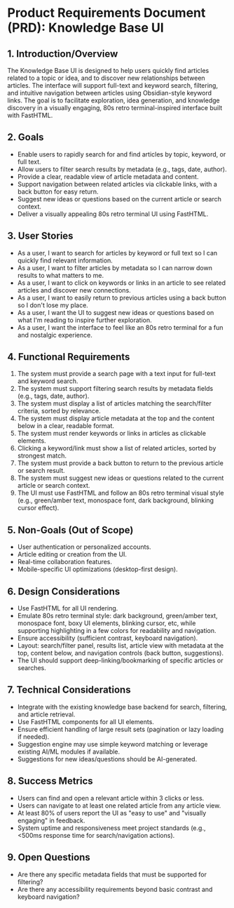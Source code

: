 # Product Requirements Document (PRD): Knowledge Base UI

## 1. Introduction/Overview

The Knowledge Base UI is designed to help users quickly find articles related to a topic or idea, and to discover new relationships between articles. The interface will support full-text and keyword search, filtering, and intuitive navigation between articles using Obsidian-style keyword links. The goal is to facilitate exploration, idea generation, and knowledge discovery in a visually engaging, 80s retro terminal-inspired interface built with FastHTML.

## 2. Goals

- Enable users to rapidly search for and find articles by topic, keyword, or full text.
- Allow users to filter search results by metadata (e.g., tags, date, author).
- Provide a clear, readable view of article metadata and content.
- Support navigation between related articles via clickable links, with a back button for easy return.
- Suggest new ideas or questions based on the current article or search context.
- Deliver a visually appealing 80s retro terminal UI using FastHTML.

## 3. User Stories

- As a user, I want to search for articles by keyword or full text so I can quickly find relevant information.
- As a user, I want to filter articles by metadata so I can narrow down results to what matters to me.
- As a user, I want to click on keywords or links in an article to see related articles and discover new connections.
- As a user, I want to easily return to previous articles using a back button so I don't lose my place.
- As a user, I want the UI to suggest new ideas or questions based on what I'm reading to inspire further exploration.
- As a user, I want the interface to feel like an 80s retro terminal for a fun and nostalgic experience.

## 4. Functional Requirements

1. The system must provide a search page with a text input for full-text and keyword search.
2. The system must support filtering search results by metadata fields (e.g., tags, date, author).
3. The system must display a list of articles matching the search/filter criteria, sorted by relevance.
4. The system must display article metadata at the top and the content below in a clear, readable format.
5. The system must render keywords or links in articles as clickable elements.
6. Clicking a keyword/link must show a list of related articles, sorted by strongest match.
7. The system must provide a back button to return to the previous article or search result.
8. The system must suggest new ideas or questions related to the current article or search context.
9. The UI must use FastHTML and follow an 80s retro terminal visual style (e.g., green/amber text, monospace font, dark background, blinking cursor effect).

## 5. Non-Goals (Out of Scope)

- User authentication or personalized accounts.
- Article editing or creation from the UI.
- Real-time collaboration features.
- Mobile-specific UI optimizations (desktop-first design).

## 6. Design Considerations

- Use FastHTML for all UI rendering.
- Emulate 80s retro terminal style: dark background, green/amber text, monospace font, boxy UI elements, blinking cursor, etc, while supporting highlighting in a few colors for readability and navigation.
- Ensure accessibility (sufficient contrast, keyboard navigation).
- Layout: search/filter panel, results list, article view with metadata at the top, content below, and navigation controls (back button, suggestions).
- The UI should support deep-linking/bookmarking of specific articles or searches.

## 7. Technical Considerations

- Integrate with the existing knowledge base backend for search, filtering, and article retrieval.
- Use FastHTML components for all UI elements.
- Ensure efficient handling of large result sets (pagination or lazy loading if needed).
- Suggestion engine may use simple keyword matching or leverage existing AI/ML modules if available.
- Suggestions for new ideas/questions should be AI-generated.

## 8. Success Metrics

- Users can find and open a relevant article within 3 clicks or less.
- Users can navigate to at least one related article from any article view.
- At least 80% of users report the UI as "easy to use" and "visually engaging" in feedback.
- System uptime and responsiveness meet project standards (e.g., <500ms response time for search/navigation actions).

## 9. Open Questions

- Are there any specific metadata fields that must be supported for filtering?
- Are there any accessibility requirements beyond basic contrast and keyboard navigation?
